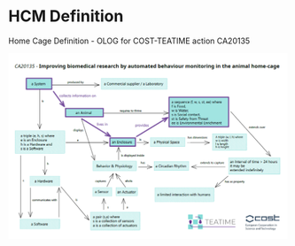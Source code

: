 # HCM Definition
 Home Cage Definition - OLOG for COST-TEATIME action CA20135

 ![Definition of Home Cage Monitoring using an OLOG (ontology log)](https://github.com/NeuroBAU/HCM-Definition/blob/main/print/2024-08-13_HCM-Definition_COST-TEATIME-20135.PNG "Home Cage monitoring definition")
